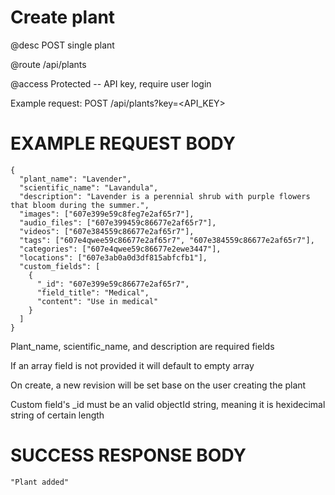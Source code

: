 # Create plant
@desc POST single plant

@route /api/plants

@access Protected -- API key, require user login

Example request: POST /api/plants?key=<API_KEY>

# EXAMPLE REQUEST BODY
```
{
  "plant_name": "Lavender",
  "scientific_name": "Lavandula",
  "description": "Lavender is a perennial shrub with purple flowers that bloom during the summer.",
  "images": ["607e399e59c8feg7e2af65r7"],
  "audio_files": ["607e399459c86677e2af65r7"],
  "videos": ["607e384559c86677e2af65r7"],
  "tags": ["607e4qwee59c86677e2af65r7", "607e384559c86677e2af65r7"],
  "categories": ["607e4qwee59c86677e2ewe3447"],
  "locations": ["607e3ab0a0d3df815abfcfb1"],
  "custom_fields": [
    {
      "_id": "607e399e59c86677e2af65r7",
      "field_title": "Medical",
      "content": "Use in medical"
    }
  ]
}
```

Plant_name, scientific_name, and description are required fields

If an array field is not provided it will default to empty array

On create, a new revision will be set base on the user creating the plant

Custom field's _id must be an valid objectId string, meaning it is hexidecimal string of certain length

# SUCCESS RESPONSE BODY
```
"Plant added"
```